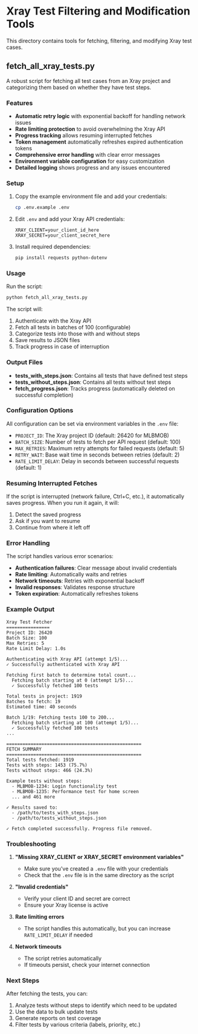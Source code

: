 # Xray Test Filtering and Modification Tools

This directory contains tools for fetching, filtering, and modifying Xray test cases.

## fetch_all_xray_tests.py

A robust script for fetching all test cases from an Xray project and categorizing them based on whether they have test steps.

### Features

- **Automatic retry logic** with exponential backoff for handling network issues
- **Rate limiting protection** to avoid overwhelming the Xray API
- **Progress tracking** allows resuming interrupted fetches
- **Token management** automatically refreshes expired authentication tokens
- **Comprehensive error handling** with clear error messages
- **Environment variable configuration** for easy customization
- **Detailed logging** shows progress and any issues encountered

### Setup

1. Copy the example environment file and add your credentials:
   ```bash
   cp .env.example .env
   ```

2. Edit `.env` and add your Xray API credentials:
   ```
   XRAY_CLIENT=your_client_id_here
   XRAY_SECRET=your_client_secret_here
   ```

3. Install required dependencies:
   ```bash
   pip install requests python-dotenv
   ```

### Usage

Run the script:
```bash
python fetch_all_xray_tests.py
```

The script will:
1. Authenticate with the Xray API
2. Fetch all tests in batches of 100 (configurable)
3. Categorize tests into those with and without steps
4. Save results to JSON files
5. Track progress in case of interruption

### Output Files

- **tests_with_steps.json**: Contains all tests that have defined test steps
- **tests_without_steps.json**: Contains all tests without test steps
- **fetch_progress.json**: Tracks progress (automatically deleted on successful completion)

### Configuration Options

All configuration can be set via environment variables in the `.env` file:

- `PROJECT_ID`: The Xray project ID (default: 26420 for MLBMOB)
- `BATCH_SIZE`: Number of tests to fetch per API request (default: 100)
- `MAX_RETRIES`: Maximum retry attempts for failed requests (default: 5)
- `RETRY_WAIT`: Base wait time in seconds between retries (default: 2)
- `RATE_LIMIT_DELAY`: Delay in seconds between successful requests (default: 1)

### Resuming Interrupted Fetches

If the script is interrupted (network failure, Ctrl+C, etc.), it automatically saves progress. When you run it again, it will:

1. Detect the saved progress
2. Ask if you want to resume
3. Continue from where it left off

### Error Handling

The script handles various error scenarios:

- **Authentication failures**: Clear message about invalid credentials
- **Rate limiting**: Automatically waits and retries
- **Network timeouts**: Retries with exponential backoff
- **Invalid responses**: Validates response structure
- **Token expiration**: Automatically refreshes tokens

### Example Output

```
Xray Test Fetcher
================
Project ID: 26420
Batch Size: 100
Max Retries: 5
Rate Limit Delay: 1.0s

Authenticating with Xray API (attempt 1/5)...
✓ Successfully authenticated with Xray API

Fetching first batch to determine total count...
  Fetching batch starting at 0 (attempt 1/5)...
  ✓ Successfully fetched 100 tests

Total tests in project: 1919
Batches to fetch: 19
Estimated time: 40 seconds

Batch 1/19: Fetching tests 100 to 200...
  Fetching batch starting at 100 (attempt 1/5)...
  ✓ Successfully fetched 100 tests
...

==================================================
FETCH SUMMARY
==================================================
Total tests fetched: 1919
Tests with steps: 1453 (75.7%)
Tests without steps: 466 (24.3%)

Example tests without steps:
  - MLBMOB-1234: Login functionality test
  - MLBMOB-1235: Performance test for home screen
  ... and 461 more

✓ Results saved to:
  - /path/to/tests_with_steps.json
  - /path/to/tests_without_steps.json

✓ Fetch completed successfully. Progress file removed.
```

### Troubleshooting

1. **"Missing XRAY_CLIENT or XRAY_SECRET environment variables"**
   - Make sure you've created a `.env` file with your credentials
   - Check that the `.env` file is in the same directory as the script

2. **"Invalid credentials"**
   - Verify your client ID and secret are correct
   - Ensure your Xray license is active

3. **Rate limiting errors**
   - The script handles this automatically, but you can increase `RATE_LIMIT_DELAY` if needed

4. **Network timeouts**
   - The script retries automatically
   - If timeouts persist, check your internet connection

### Next Steps

After fetching the tests, you can:
1. Analyze tests without steps to identify which need to be updated
2. Use the data to bulk update tests
3. Generate reports on test coverage
4. Filter tests by various criteria (labels, priority, etc.)